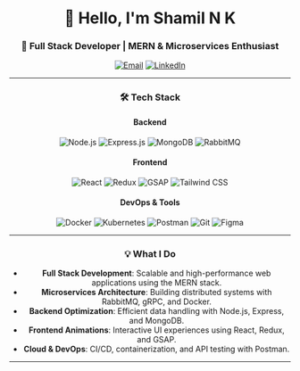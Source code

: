 <div align="center">

# 👋 Hello, I'm Shamil N K

### 🚀 Full Stack Developer | MERN & Microservices Enthusiast

[![Email](https://img.shields.io/badge/-Email%20Me-D14836?logo=gmail&logoColor=white)](mailto:shamilnk0458@gmail.com)
[![LinkedIn](https://img.shields.io/badge/-LinkedIn-0077B5?logo=linkedin&logoColor=white)](https://linkedin.com/in/yourusername)

---

### 🛠️ Tech Stack

#### **Backend**
![Node.js](https://img.shields.io/badge/-Node.js-339933?logo=node.js&logoColor=white)
![Express.js](https://img.shields.io/badge/-Express.js-000000?logo=express&logoColor=white)
![MongoDB](https://img.shields.io/badge/-MongoDB-47A248?logo=mongodb&logoColor=white)
![RabbitMQ](https://img.shields.io/badge/-RabbitMQ-FF6600?logo=rabbitmq&logoColor=white)

#### **Frontend**
![React](https://img.shields.io/badge/-React-61DAFB?logo=react&logoColor=black)
![Redux](https://img.shields.io/badge/-Redux-764ABC?logo=redux&logoColor=white)
![GSAP](https://img.shields.io/badge/-GSAP-88CE02?logo=greensock&logoColor=white)
![Tailwind CSS](https://img.shields.io/badge/-Tailwind%20CSS-06B6D4?logo=tailwind-css&logoColor=white)

#### **DevOps & Tools**
![Docker](https://img.shields.io/badge/-Docker-2496ED?logo=docker&logoColor=white)
![Kubernetes](https://img.shields.io/badge/-Kubernetes-326CE5?logo=kubernetes&logoColor=white)
![Postman](https://img.shields.io/badge/-Postman-FF6C37?logo=postman&logoColor=white)
![Git](https://img.shields.io/badge/-Git-F05032?logo=git&logoColor=white)
![Figma](https://img.shields.io/badge/-Figma-F24E1E?logo=figma&logoColor=white)

---

### 💡 What I Do

- **Full Stack Development**: Scalable and high-performance web applications using the MERN stack.
- **Microservices Architecture**: Building distributed systems with RabbitMQ, gRPC, and Docker.
- **Backend Optimization**: Efficient data handling with Node.js, Express, and MongoDB.
- **Frontend Animations**: Interactive UI experiences using React, Redux, and GSAP.
- **Cloud & DevOps**: CI/CD, containerization, and API testing with Postman.

---

</div>
